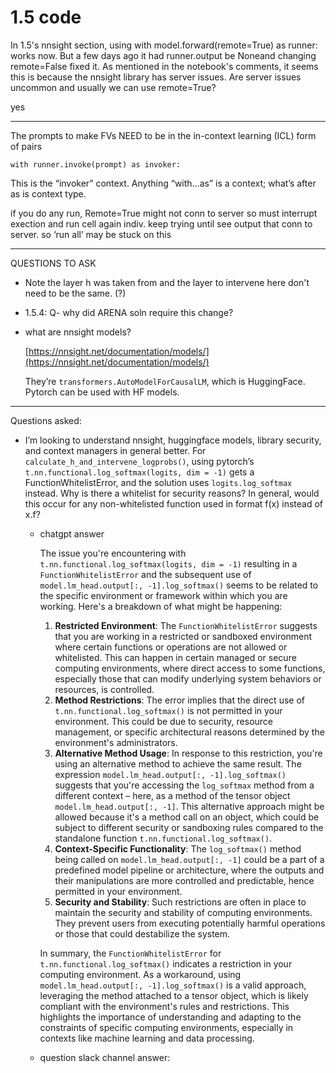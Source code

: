 # 1.5 code

In 1.5's nnsight section, using with model.forward(remote=True) as runner: works now. But a few days ago it had runner.output be Noneand changing remote=False fixed it. As mentioned in the notebook's comments, it seems this is because the nnsight library has server issues. Are server issues uncommon and usually we can use remote=True?

yes

---

The prompts to make FVs NEED to be in the in-context learning (ICL) form of pairs

`with runner.invoke(prompt) as invoker:`

This is the “invoker” context. Anything “with…as” is a context; what’s after as is context type.

if you do any run, Remote=True might not conn to server so must interrupt exection and run cell again indiv. keep trying until see output that conn to server. so ‘run all’ may be stuck on this

---

QUESTIONS TO ASK

- Note the layer h was taken from and the layer to intervene here don't need to be the same. (?)
- 1.5.4: Q- why did ARENA soln require this change?
- what are nnsight models?
    
    [https://nnsight.net/documentation/models/](https://nnsight.net/documentation/models/)
    
    They’re `transformers.AutoModelForCausalLM`, which is HuggingFace. Pytorch can be used with HF models.
    

---

Questions asked:

- I’m looking to understand nnsight, huggingface models, library security, and context managers in general better. For `calculate_h_and_intervene_logprobs()`, using pytorch’s `t.nn.functional.log_softmax(logits, dim = -1)` gets a FunctionWhitelistError, and the solution uses `logits.log_softmax` instead. Why is there a whitelist for security reasons? In general, would this occur for any non-whitelisted function used in format f(x) instead of x.f?
    - chatgpt answer
        
        The issue you're encountering with `t.nn.functional.log_softmax(logits, dim = -1)` resulting in a `FunctionWhitelistError` and the subsequent use of `model.lm_head.output[:, -1].log_softmax()` seems to be related to the specific environment or framework within which you are working. Here's a breakdown of what might be happening:
        
        1. **Restricted Environment**: The `FunctionWhitelistError` suggests that you are working in a restricted or sandboxed environment where certain functions or operations are not allowed or whitelisted. This can happen in certain managed or secure computing environments, where direct access to some functions, especially those that can modify underlying system behaviors or resources, is controlled.
        2. **Method Restrictions**: The error implies that the direct use of `t.nn.functional.log_softmax()` is not permitted in your environment. This could be due to security, resource management, or specific architectural reasons determined by the environment's administrators.
        3. **Alternative Method Usage**: In response to this restriction, you're using an alternative method to achieve the same result. The expression `model.lm_head.output[:, -1].log_softmax()` suggests that you're accessing the `log_softmax` method from a different context – here, as a method of the tensor object `model.lm_head.output[:, -1]`. This alternative approach might be allowed because it's a method call on an object, which could be subject to different security or sandboxing rules compared to the standalone function `t.nn.functional.log_softmax()`.
        4. **Context-Specific Functionality**: The `log_softmax()` method being called on `model.lm_head.output[:, -1]` could be a part of a predefined model pipeline or architecture, where the outputs and their manipulations are more controlled and predictable, hence permitted in your environment.
        5. **Security and Stability**: Such restrictions are often in place to maintain the security and stability of computing environments. They prevent users from executing potentially harmful operations or those that could destabilize the system.
        
        In summary, the `FunctionWhitelistError` for `t.nn.functional.log_softmax()` indicates a restriction in your computing environment. As a workaround, using `model.lm_head.output[:, -1].log_softmax()` is a valid approach, leveraging the method attached to a tensor object, which is likely compliant with the environment's rules and restrictions. This highlights the importance of understanding and adapting to the constraints of specific computing environments, especially in contexts like machine learning and data processing.
        
    - question slack channel answer: